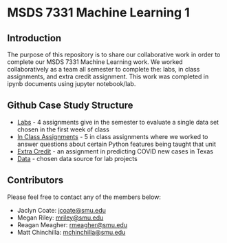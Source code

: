 # MSDS 7331 Machine Learning 1

## Introduction
The purpose of this repository is to share our collaborative work in order to complete our MSDS 7331 Machine Learning work. We worked collaboratively as a team all semester to complete the: labs, in class assignments, and extra credit assignment. This work was completed in ipynb documents using jupyter notebook/lab. 

## Github Case Study Structure
* [Labs] - 4 assignments give in the semester to evaluate a single data set chosen in the first week of class
* [In Class Assignments] - 5 in class assignments where we worked to answer questions about certain Python features being taught that unit
* [Extra Credit] - an assignment in predicting COVID new cases in Texas
* [Data] - chosen data source for lab projects

## Contributors
Please feel free to contact any of the members below: 
 - Jaclyn Coate: jcoate@smu.edu 
 - Megan Riley: mriley@smu.edu
 - Reagan Meagher: rmeagher@smu.edu
 - Matt Chinchilla: mchinchilla@smu.edu
 
 [Labs]: <>
 [In Class Assignments]: <>
 [Extra Credit]: <>
 [Data]: <>
